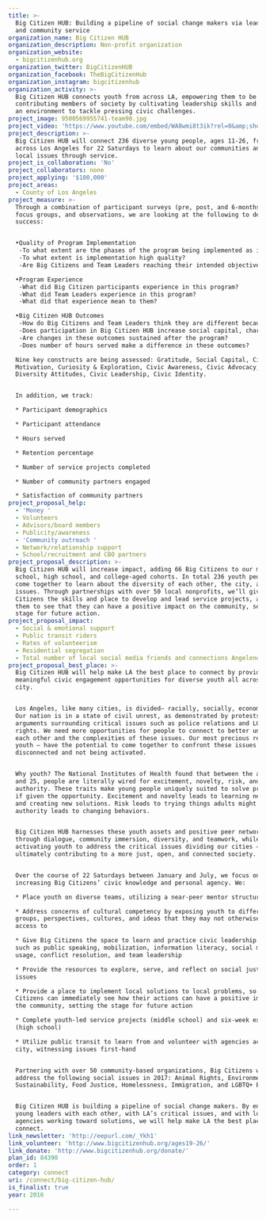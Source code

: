 ```yaml
---
title: >-
  Big Citizen HUB: Building a pipeline of social change makers via leadership
  and community service
organization_name: Big Citizen HUB
organization_description: Non-profit organization
organization_website:
  - bigcitizenhub.org
organization_twitter: BigCitizenHUB
organization_facebook: TheBigCitizenHub
organization_instagram: bigcitizenhub
organization_activity: >-
  Big Citizen HUB connects youth from across LA, empowering them to be
  contributing members of society by cultivating leadership skills and creating
  an environment to tackle pressing civic challenges.
project_image: 9500569955741-team90.jpg
project_video: 'https://www.youtube.com/embed/WA8wmi8t3ik?rel=0&amp;showinfo=0'
project_description: >-
  Big Citizen HUB will connect 236 diverse young people, ages 11-26, from all
  across Los Angeles for 22 Saturdays to learn about our communities and address
  local issues through service.
project_is_collaboration: 'No'
project_collaborators: none
project_applying: '$100,000'
project_areas:
  - County of Los Angeles
project_measure: >-
  Through a combination of participant surveys (pre, post, and 6-months out),
  focus groups, and observations, we are looking at the following to determine
  success:


  •Quality of Program Implementation
   -To what extent are the phases of the program being implemented as intended?
   -To what extent is implementation high quality?
   -Are Big Citizens and Team Leaders reaching their intended objectives?

  •Program Experience
   -What did Big Citizen participants experience in this program?
   -What did Team Leaders experience in this program?
   -What did that experience mean to them?

  •Big Citizen HUB Outcomes
   -How do Big Citizens and Team Leaders think they are different because of their participation?
   -Does participation in Big Citizen HUB increase social capital, character development, civic awareness and leadership skills? 
   -Are changes in these outcomes sustained after the program?
   -Does number of hours served make a difference in these outcomes?

  Nine key constructs are being assessed: Gratitude, Social Capital, Civic
  Motivation, Curiosity & Exploration, Civic Awareness, Civic Advocacy,
  Diversity Attitudes, Civic Leadership, Civic Identity.


  In addition, we track:

  * Participant demographics 

  * Participant attendance

  * Hours served

  * Retention percentage

  * Number of service projects completed

  * Number of community partners engaged

  * Satisfaction of community partners
project_proposal_help:
  - 'Money '
  - Volunteers
  - Advisors/board members
  - Publicity/awareness
  - 'Community outreach '
  - Network/relationship support
  - School/recruitment and CBO partners
project_proposal_description: >-
  Big Citizen HUB will increase impact, adding 66 Big Citizens to our middle
  school, high school, and college-aged cohorts. In total 236 youth people will
  come together to learn about the diversity of each other, the city, and it’s
  issues. Through partnerships with over 50 local nonprofits, we’ll give Big
  Citizens the skills and place to develop and lead service projects, allowing
  them to see that they can have a positive impact on the community, setting the
  stage for future action.
project_proposal_impact:
  - Social & emotional support
  - Public transit riders
  - Rates of volunteerism
  - Residential segregation
  - Total number of local social media friends and connections Angelenos have
project_proposal_best_place: >-
  Big Citizen HUB will help make LA the best place to connect by providing
  meaningful civic engagement opportunities for diverse youth all across the
  city.


  Los Angeles, like many cities, is divided– racially, socially, economically.
  Our nation is in a state of civil unrest, as demonstrated by protests and
  arguments surrounding critical issues such as police relations and LGBTQ+
  rights. We need more opportunities for people to connect to better understand
  each other and the complexities of these issues. Our most precious resource –
  youth – have the potential to come together to confront these issues but are
  disconnected and not being activated. 


  Why youth? The National Institutes of Health found that between the ages of 12
  and 25, people are literally wired for excitement, novelty, risk, and peer
  authority. These traits make young people uniquely suited to solve problems,
  if given the opportunity. Excitement and novelty leads to learning new things
  and creating new solutions. Risk leads to trying things adults might not. Peer
  authority leads to changing behaviors. 


  Big Citizen HUB harnesses these youth assets and positive peer networks
  through dialogue, community immersion, diversity, and teamwork, while
  activating youth to address the critical issues dividing our cities –
  ultimately contributing to a more just, open, and connected society.


  Over the course of 22 Saturdays between January and July, we focus on
  increasing Big Citizens’ civic knowledge and personal agency. We:

  * Place youth on diverse teams, utilizing a near-peer mentor structure 

  * Address concerns of cultural competency by exposing youth to different
  groups, perspectives, cultures, and ideas that they may not otherwise have
  access to

  * Give Big Citizens the space to learn and practice civic leadership skills,
  such as public speaking, mobilization, information literacy, social media
  usage, conflict resolution, and team leadership

  * Provide the resources to explore, serve, and reflect on social justice
  issues

  * Provide a place to implement local solutions to local problems, so that Big
  Citizens can immediately see how their actions can have a positive impact on
  the community, setting the stage for future action

  * Complete youth-led service projects (middle school) and six-week externships
  (high school)

  * Utilize public transit to learn from and volunteer with agencies across the
  city, witnessing issues first-hand


  Partnering with over 50 community-based organizations, Big Citizens will
  address the following social issues in 2017: Animal Rights, Environmental
  Sustainability, Food Justice, Homelessness, Immigration, and LGBTQ+ Equality. 


  Big Citizen HUB is building a pipeline of social change makers. By engaging
  young leaders with each other, with LA’s critical issues, and with local
  agencies working toward solutions, we will help make LA the best place to
  connect.
link_newsletter: 'http://eepurl.com/_Ykh1'
link_volunteer: 'http://www.bigcitizenhub.org/ages19-26/'
link_donate: 'http://www.bigcitizenhub.org/donate/'
plan_id: 84390
order: 1
category: connect
uri: /connect/big-citizen-hub/
is_finalist: true
year: 2016

---
```

